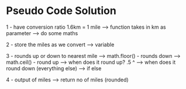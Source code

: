# Pseudo Code Solution

1 - have conversion ratio 1.6km = 1 mile
    --> function takes in km as parameter
    --> do some maths

2 - store the miles as we convert
    --> variable 

3 - rounds up or down to nearest mile
    --> math.floor() - rounds down 
    --> math.ceil() - round up
        --> when does it round up? .5 ^
        --> when does it round down (everything else)
            --> if else

4 - output of miles
    --> return no of miles (rounded)
